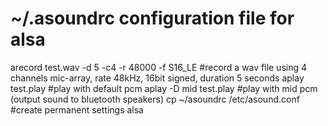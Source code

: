# ~/.asoundrc configuration file for alsa
arecord test.wav -d 5 -c4 -r 48000 -f S16_LE #record a wav file using 4 channels mic-array, rate 48kHz, 16bit signed, duration 5 seconds
aplay test.play #play with default pcm
aplay -D mid test.play #play with mid pcm (output sound to bluetooth speakers)
cp ~/asoundrc /etc/asound.conf #create permanent settings alsa
